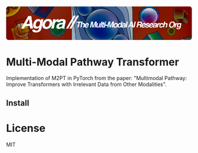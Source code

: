 [![Multi-Modality](agorabanner.png)](https://discord.gg/qUtxnK2NMf)

# Multi-Modal Pathway Transformer
Implementation of M2PT in PyTorch from the paper: "Multimodal Pathway: Improve Transformers with Irrelevant Data from Other Modalities". 


## Install



# License
MIT

